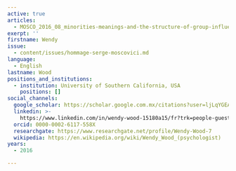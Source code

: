 ```yaml
---
active: true
articles:
  - MOSCO_2016_08_minorities-meanings-and-the-structure-of-group-influence
exerpt: ''
firstname: Wendy
issue:
  - content/issues/hommage-serge-moscovici.md
language:
  - English
lastname: Wood
positions_and_institutions:
  - institution: University of Southern California, USA
    positions: []
social_channels:
  google_scholar: https://scholar.google.com.mx/citations?user=ljLqYGEAAAAJ&hl=it
  linkedin: >-
    https://www.linkedin.com/in/wendy-wood-15180a15/fr?trk=people-guest_people_search-card
  orcid: 0000-0002-6117-558X
  researchgate: https://www.researchgate.net/profile/Wendy-Wood-7
  wikipedia: https://en.wikipedia.org/wiki/Wendy_Wood_(psychologist)
years:
  - 2016

---
```

